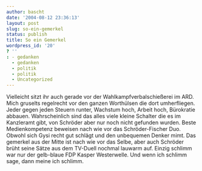 ```yaml
---
author: bascht
date: '2004-08-12 23:36:13'
layout: post
slug: so-ein-gemerkel
status: publish
title: So ein Gemerkel
wordpress_id: '20'
? ''
: - gedanken
  - gedanken
  - politik
  - politik
  - Uncategorized
---
```


Vielleicht sitzt ihr auch gerade vor der Wahlkampfverbalschießerei
im ARD. Mich gruselts regelrecht vor den ganzen Worthülsen die dort
umherfliegen. Jeder gegen jeden Steuern runter, Wachstum hoch,
Arbeit hoch, Bürokratie abbauen. Wahrscheinlich sind das alles
viele kleine Schalter die es im Kanzleramt gibt, von Schröder aber
nur noch nicht gefunden wurden. Beste Medienkompetenz beweisen nach
wie vor das Schröder-Fischer Duo. Obwohl sich Gysi recht gut
schlägt und den unbequemen Denker mimt. Das gemerkel aus der Mitte
ist nach wie vor das Selbe, aber auch Schröder brüht seine Sätze
aus dem TV-Duell nochmal lauwarm auf. Einzig schlimm war nur der
gelb-blaue FDP Kasper Westerwelle. Und wenn ich schlimm sage, dann
meine ich schlimm.


